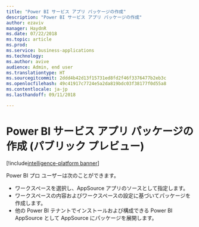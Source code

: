 ```yaml
---
title: "Power BI サービス アプリ パッケージの作成"
description: "Power BI サービス アプリ パッケージの作成"
author: ezaviv
manager: HaydnR
ms.date: 07/22/2018
ms.topic: article
ms.prod: 
ms.service: business-applications
ms.technology: 
ms.author: avive
audience: Admin, end user
ms.translationtype: HT
ms.sourcegitcommit: 2ddd4b42d13f15731ed8fd2f46f3376477b2eb3c
ms.openlocfilehash: 49c41917c7724e5a2da819bdc03f38177f0d55a8
ms.contentlocale: ja-jp
ms.lasthandoff: 09/11/2018

---
```

# <a name="create-a-power-bi-service-app-package-public-preview"></a>Power BI サービス アプリ パッケージの作成 (パブリック プレビュー)

[!include[intelligence-platform banner](../../includes/intelligence-platform.md)]



Power BI プロ ユーザーは次のことができます。

- ワークスペースを選択し、AppSource アプリのソースとして指定します。
- ワークスペースの内容およびワークスペースの設定に基づいてパッケージを作成します。 
- 他の Power BI テナントでインストールおよび構成できる Power BI AppSource として AppSource にパッケージを展開します。

